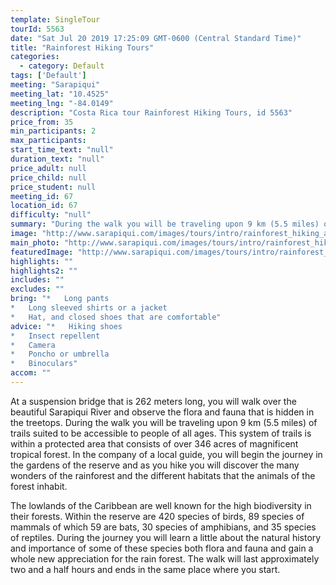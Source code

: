 ```yaml
---
template: SingleTour
tourId: 5563
date: "Sat Jul 20 2019 17:25:09 GMT-0600 (Central Standard Time)"
title: "Rainforest Hiking Tours"
categories: 
  - category: Default
tags: ['Default']
meeting: "Sarapiqui"
meeting_lat: "10.4525"
meeting_lng: "-84.0149"
description: "Costa Rica tour Rainforest Hiking Tours, id 5563"
price_from: 35
min_participants: 2
max_participants: 
start_time_text: "null"
duration_text: "null"
price_adult: null
price_child: null
price_student: null
meeting_id: 67
location_id: 67
difficulty: "null"
summary: "During the walk you will be traveling upon 9 km (5.5 miles) of trails suited to be accessible to people of all ages."
image: "http://www.sarapiqui.com/images/tours/intro/rainforest_hiking_aventuras_sarapiqui_intro.png"
main_photo: "http://www.sarapiqui.com/images/tours/intro/rainforest_hiking_aventuras_sarapiqui_intro.png"
featuredImage: "http://www.sarapiqui.com/images/tours/intro/rainforest_hiking_aventuras_sarapiqui_intro.png"
highlights: ""
highlights2: ""
includes: ""
excludes: ""
bring: "*   Long pants
*   Long sleeved shirts or a jacket
*   Hat, and closed shoes that are comfortable"
advice: "*   Hiking shoes
*   Insect repellent
*   Camera
*   Poncho or umbrella
*   Binoculars"
accom: ""
---
```

At a suspension bridge that is 262 meters long, you will walk over the beautiful Sarapiqui River and observe the flora and fauna that is hidden in the treetops. During the walk you will be traveling upon 9 km (5.5 miles) of trails suited to be accessible to people of all ages. This system of trails is within a protected area that consists of over 346 acres of magnificent tropical forest. In the company of a local guide, you will begin the journey in the gardens of the reserve and as you hike you will discover the many wonders of the rainforest and the different habitats that the animals of the forest inhabit.

The lowlands of the Caribbean are well known for the high biodiversity in their forests. Within the reserve are 420 species of birds, 89 species of mammals of which 59 are bats, 30 species of amphibians, and 35 species of reptiles. During the journey you will learn a little about the natural history and importance of some of these species both flora and fauna and gain a whole new appreciation for the rain forest. The walk will last approximately two and a half hours and ends in the same place where you start.